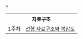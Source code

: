 <table>
<tr><th colspan="2">자료구조</th></tr>
<tr><td rowspan="1">1주차</td><td><a href = "https://blog.naver.com/wocjf0513/223163830534">선형 자료구조와 복잡도</a></td></tr>
>
</table>